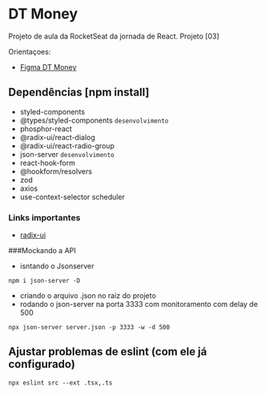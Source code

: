 # DT Money

Projeto de aula da RocketSeat da jornada de React. Projeto [03]

Orientaçoes:

- [Figma DT Money](https://www.figma.com/community/file/1138814493269096792)

## Dependências [npm install]

- styled-components
- @types/styled-components `desenvolvimento`
- phosphor-react
- @radix-ui/react-dialog
- @radix-ui/react-radio-group
- json-server `desenvolvimento`
- react-hook-form
- @hookform/resolvers
- zod
- axios
- use-context-selector scheduler

### Links importantes
- [radix-ui](https://www.radix-ui.com/)

###Mockando a API
- isntando o Jsonserver
```
npm i json-server -D
```
- criando o arquivo .json no raiz do projeto
- rodando o json-server na porta 3333 com monitoramento com delay de 500
```
npx json-server server.json -p 3333 -w -d 500
```

## Ajustar problemas de eslint (com ele já configurado)
```
npx eslint src --ext .tsx,.ts
```